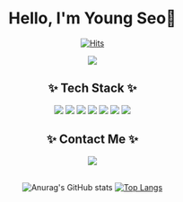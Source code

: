 <div align="center">

# Hello, I'm Young Seo👏

[![Hits](https://hits.seeyoufarm.com/api/count/incr/badge.svg?url=https%3A%2F%2Fgithub.com%2Fseozero00&count_bg=%23F29A9AE7&title_bg=%23F68383&icon=waze.svg&icon_color=%23E7E7E7&title=hits&edge_flat=false)](https://github.com/seozero00)

<img src="https://i.namu.wiki/i/hy-7UA_ryikUeAzhhIK3pkOcYlrSaDX1hmi3SfvCDS6ilG58S77zLZZAtRtj-Q4jT61HSF669_9waeZ33RoBTg.gif" />

## ✨ Tech Stack ✨

<div>
    <img src="https://img.shields.io/badge/HTML-E34F26?style=flat-square&logo=HTML5&logoColor=white"/>
    <img src="https://img.shields.io/badge/CSS-F68212?style=flat-square&logo=CSS3&logoColor=white"/>
    <img src="https://img.shields.io/badge/Python-3766AB?style=flat-square&logo=Python&logoColor=white"/>
    <img src="https://img.shields.io/badge/C-FF69B4?style=flat-square&logo=C&logoColor=white"/>
    <img src="https://img.shields.io/badge/C++-FF69B4?style=flat-square&logo=C%2B%2B&logoColor=white"/>
    <img src="https://img.shields.io/badge/MATLAB-A6D785?style=flat-square&logo=MathWorks&logoColor=white"/>
    <img src="https://img.shields.io/badge/linux-FCC624?style=flat-square&logo=linux&logoColor=black">
</div>

## ✨ Contact Me ✨

<div>
  <a href="mailto:seozero0010@gmail.com"><img src="https://img.shields.io/badge/Gmail-d14836?style=flat-square&logo=Gmail&logoColor=white&link=seozero0010@gmail.com"/></a>
</div>

<br />

![Anurag's GitHub stats](https://github-readme-stats.vercel.app/api?username=seozero00&show_icons=true&theme=dracula)
[![Top Langs](https://github-readme-stats.vercel.app/api/top-langs/?username=seozero00&layout=compact)](https://github.com/seozero00/github-readme-stats)

</div>
